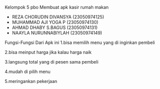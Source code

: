 Kelompok 5 pbo
Membuat apk kasir rumah makan
- REZA CHORUDIN DIVANSYA (23050974125)
- MUHAMMAD AJI YOGA P (23050974130)
- AHMAD DHABY S.BAGUS (23050974131)
- NAAYLA NURUNNABIYLAH (23050974149)

  
Fungsi-Fungsi Dari Apk ini
1.bisa memilih menu yang di inginkan pembeli

2.bisa meinput harga jika kalau harga naik

3.langsung total yang di pesen sama pembeli

4.mudah di pilih menu

5.meringankan pekerjaan 
